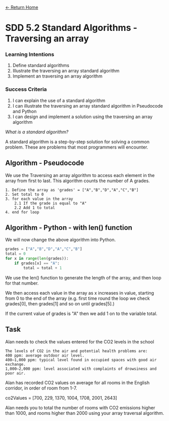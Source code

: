[<- Return Home](/index.md)
# SDD 5.2 Standard Algorithms - Traversing an array

### Learning Intentions
1. Define standard algorithms
2. Illustrate the traversing an array standard algorithm
3. Implement an traversing an array algorithm

### Success Criteria
1. I can explain the use of a standard algorithm
2. I can illustrate the traversing an array standard algorithm in Pseudocode and Python
3. I can design and implement a solution using the traversing an array algorithm

*What is a standard algorithm?*

A standard algorithm is a step-by-step solution for solving a common problem. These are problems that most programmers will encounter.

## Algorithm - Pseudocode
We use the Traversing an array algorithm to access each element in the array from first to last. This algorithm counts the number of A grades.
```
1. Define the array as 'grades' = ["A","B","D","A","C","B"]
2. Set total to 0
3. for each value in the array
	2.1 If the grade is equal to "A"
	2.2 Add 1 to total
4. end for loop
 ```

## Algorithm - Python - with len() function

We will now change the above algorithm into Python. 

```python
grades = ["A","B","D","A","C","B"]
total = 0
for x in range(len(grades)):
	if grades[x] == "A":
		total = total + 1
 ```
We use the len() function to generate the length of the array, and then loop for that number. 

We then access each value in the array as x increases in value, starting from 0 to the end of the array (e.g. first time round the loop we check grades[0], then grades[1] and so on until grades[5].)

If the current value of grades is "A" then we add 1 on to the variable total.

## Task 

Alan needs to check the values entered for the CO2 levels in the school

```
The levels of CO2 in the air and potential health problems are: 
400 ppm: average outdoor air level. 
400–1,000 ppm: typical level found in occupied spaces with good air exchange. 
1,000–2,000 ppm: level associated with complaints of drowsiness and poor air.
```

Alan has recorded CO2 values on average for all rooms in the English corridor, in order of room from 1-7.

co2Values = [700, 229, 1370, 1004, 1708, 2001, 2643]

Alan needs you to total the number of rooms with CO2 emissions higher than 1000, and rooms higher than 2000 using your array traversal algorithm.